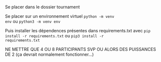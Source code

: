 Se placer dans le dossier tournament

Se placer sur un environnement virtuel 
<code>python -m venv env</code> ou <code>python3 -m venv env</code>

Puis installer les dépendences présentes dans requirements.txt avec <code>pip install -r requirements.txt</code> ou <code>pip3 install -r requirements.txt</code>

NE METTRE QUE 4 OU 8 PARTICIPANTS SVP
OU ALORS DES PUISSANCES DE 2 (ça devrait normalement fonctionner...)

